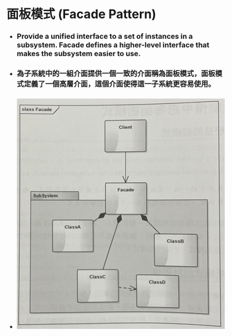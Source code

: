 面板模式 (Facade Pattern)
=====
* ### Provide a unified interface to a set of instances in a subsystem. Facade defines a higher-level interface that makes the subsystem easier to use.
* ### 為子系統中的一組介面提供一個一致的介面稱為面板模式，面板模式定義了一個高層介面，這個介面使得這一子系統更容易使用。
* ### ![image](https://raw.githubusercontent.com/GitHub-WeiChiang/main/master/DesignPatterns/Python/%E9%9D%A2%E6%9D%BF%E6%A8%A1%E5%BC%8F%20(Facade%20Pattern)/%E9%9D%A2%E6%9D%BF%E6%A8%A1%E5%BC%8F%E7%9A%84%E9%A1%9E%E5%88%A5%E5%9C%96.jpg)
